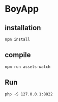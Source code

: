 # BoyApp

## installation

```cli
npm install
```

## compile

```cli
npm run assets-watch
```

## Run

```cli
php -S 127.0.0.1:8822
```
